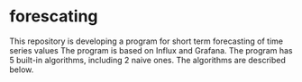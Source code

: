 # forescating
This repository is developing a program for short term forecasting of time series values
The program is based on Influx and Grafana. The program has 5 built-in algorithms, including 2 naive ones. The algorithms are described below.
